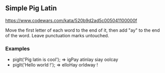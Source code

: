 ## Simple Pig Latin
<https://www.codewars.com/kata/520b9d2ad5c005041100000f>

Move the first letter of each word to the end of it, then add "ay" to the end of the word.
Leave punctuation marks untouched.

### Examples
-   pigIt('Pig latin is cool'); => igPay atinlay siay oolcay
-   pigIt('Hello world !'); => elloHay orldway !
